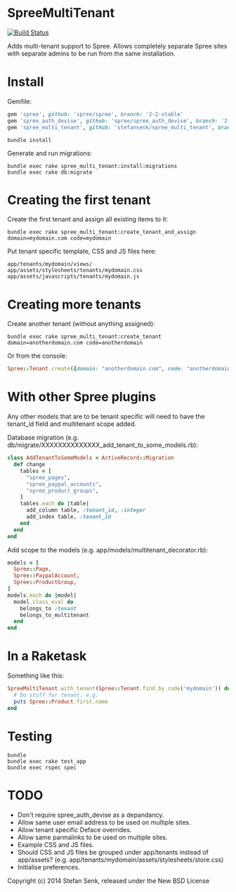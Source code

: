 SpreeMultiTenant
================

[![Build Status](https://travis-ci.org/stefansenk/spree_multi_tenant.png?branch=master)](https://travis-ci.org/stefansenk/spree_multi_tenant)

Adds multi-tenant support to Spree. Allows completely separate Spree sites with separate admins to be run from the same installation.


Install
=======

Gemfile:

```ruby
gem 'spree', github: 'spree/spree', branch: '2-2-stable'
gem 'spree_auth_devise', github: 'spree/spree_auth_devise', branch: '2-2-stable'
gem 'spree_multi_tenant', github: 'stefansenk/spree_multi_tenant', branch: '2-2-stable'
```

```shell
bundle install
```

Generate and run migrations:

```shell
bundle exec rake spree_multi_tenant:install:migrations
bundle exec rake db:migrate
````
    

Creating the first tenant
=========================

Create the first tenant and assign all existing items to it:

```shell
bundle exec rake spree_multi_tenant:create_tenant_and_assign domain=mydomain.com code=mydomain

```    

Put tenant specific template, CSS and JS files here:

```
app/tenants/mydomain/views/
app/assets/stylesheets/tenants/mydomain.css
app/assets/javascripts/tenants/mydomain.js
```


Creating more tenants
=====================

Create another tenant (without anything assigned):

```shell
bundle exec rake spree_multi_tenant:create_tenant domain=anotherdomain.com code=anotherdomain
```

Or from the console:

```ruby
Spree::Tenant.create({domain: "anotherdomain.com", code: "anotherdomain"})
```


With other Spree plugins
========================

Any other models that are to be tenant specific will need to have the tenant\_id field and multitenant scope added. 

Database migration (e.g. db/migrate/XXXXXXXXXXXXXX_add_tenant_to_some_models.rb):

```ruby
class AddTenantToSomeModels < ActiveRecord::Migration
  def change
    tables = [
      "spree_pages",
      "spree_paypal_accounts",
      "spree_product_groups",
    ]
    tables.each do |table|
      add_column table, :tenant_id, :integer
      add_index table, :tenant_id
    end
  end
end
```

Add scope to the models (e.g. app/models/multitenant_decorator.rb):
    
```ruby
models = [
  Spree::Page,
  Spree::PaypalAccount,
  Spree::ProductGroup,
]
models.each do |model|
  model.class_eval do
    belongs_to :tenant
    belongs_to_multitenant
  end
end
```


In a Raketask
=============

Something like this:

```ruby
SpreeMultiTenant.with_tenant(Spree::Tenant.find_by_code('mydomain')) do
  # Do stuff for tenant. e.g.
  puts Spree::Product.first.name
end
```


Testing
=======

```shell
bundle
bundle exec rake test_app
bundle exec rspec spec
```


TODO
====

- Don't require spree_auth_devise as a depandancy.
- Allow same user email address to be used on multiple sites.
- Allow tenant specific Deface overrides.
- Allow same parmalinks to be used on multiple sites.
- Example CSS and JS files.
- Should CSS and JS files be grouped under app/tenants instead of app/assets? (e.g. app/tenants/mydomain/assets/stylesheets/store.css)
- Initialise preferences.


Copyright (c) 2014 Stefan Senk, released under the New BSD License
